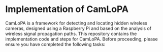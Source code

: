 # Implementation of CamLoPA
CamLoPA is a framework for detecting and locating hidden wireless cameras, designed using a Raspberry Pi and based on the analysis of wireless signal propagation paths. This repository contains the implementation code and steps for CamLoPA. Before proceeding, please ensure you have completed the following tasks:
